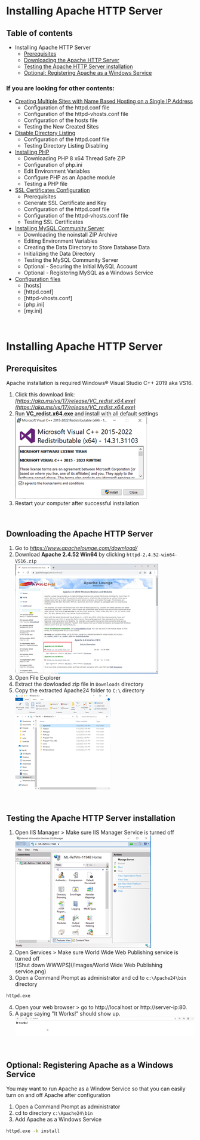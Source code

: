 # **Installing Apache HTTP Server**


## Table of contents
* Installing Apache HTTP Server
    * [Prerequisites](#VS16)
    * [Downloading the Apache HTTP Server](#dlApache)
    * [Testing the Apache HTTP Server installation](#testApache)
    * [Optional: Registering Apache as a Windows Service](#serviceApache)

### If you are looking for other contents:
* [Creating Multiple Sites with Name Based Hosting on a Single IP Address](../MultipleSites)
    * Configuration of the httpd.conf file
    * Configuration of the httpd-vhosts.conf file
    * Configuration of the hosts file
    * Testing the New Created Sites
* [Disable Directory Listing](../DirectoryListing)
    * Configuration of the httpd.conf file
    * Testing Directory Listing Disabling
* [Installing PHP](../PHP)
    * Downloading PHP 8 x64 Thread Safe ZIP
    * Configuration of php.ini
    * Edit Environment Variables
    * Configure PHP as an Apache module
    * Testing a PHP file
* [SSL Certificates Configuration](../SSL)
    * Prerequisites
    * Generate SSL Certificate and Key
    * Configuration of the httpd.conf file
    * Configuration of the httpd-vhosts.conf file
    * Testing SSL Certificates
* [Installing MySQL Community Server](../MySQL)
    * Downloading the noinstall ZIP Archive
    * Editing Environment Variables
    * Creating the Data Directory to Store Database Data
    * Initializing the Data Directory
    * Testing the MySQL Community Server
    * Optional - Securing the Initial MySQL Account
    * Optional - Registering MySQL as a Windows Service
* [Configuration files](../Configurationfiles)
    * [hosts]
    * [httpd.conf]
    * [httpd-vhosts.conf]
    * [php.ini]
    * [my.ini]

<br>

# Installing Apache HTTP Server <a id="Apache"></a>

## Prerequisites<a id="VS16"></a>
Apache installation is required Windows® Visual Studio C++ 2019 aka VS16.
1. Click this download link: *[https://aka.ms/vs/17/release/VC_redist.x64.exe](https://aka.ms/vs/17/release/VC_redist.x64.exe)*
2. Run **VC_redist.x64.exe** and install with all default settings<br>
![Install VS16](/images/VS16.png)
3. Restart your computer after successful installation

<br>

## Downloading the Apache HTTP Server <a id="dlApache"></a>
1. Go to <em>https://www.apachelounge.com/download/</em>
2. Download **Apache 2.4.52 Win64** by clicking `httpd-2.4.52-win64-VS16.zip`<br>
![Install Apache 2.4.52 Win64](/images/Apache.png)
3. Open File Explorer
4. Extract the dowloaded zip file in `Downloads` directory
5. Copy the extracted Apache24 folder to `C:\` directory<br>
![Apache24 folder in C:\ directory](/images/Apache24.png)

<br>

## Testing the Apache HTTP Server installation <a id="testApache"></a>
1. Open IIS Manager > Make sure IIS Manager Service is turned off<br>
![Shut down IIS](/images/IIS.png)
2. Open Services > Make sure World Wide Web Publishing service is turned off<br>
![Shut down WWWPS](/images/World Wide Web Publishing service.png)
3. Open a Command Prompt as administrator and cd to `c:\Apache24\bin` directory 
```bash
httpd.exe
```
4. Open your web browser > go to http://localhost or http://server-ip:80. 
5. A page saying "It Works!" should show up. <br>
![It Works!](/images/localhost.png)

<br>

## Optional: Registering Apache as a Windows Service <a id="serviceApache"></a>
You may want to run Apache as a Window Service so that you can easily turn on and off Apache after configuration
1. Open a Command Prompt as administrator
2. cd to directory `c:\Apache24\bin`
3. Add Apache as a Windows Service
```bash
httpd.exe -k install 
```
<br>
